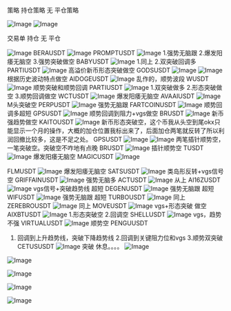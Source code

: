 策略
持仓策略
无
平仓策略

![Image](https://github.com/user-attachments/assets/fd2ea16b-3df2-4ea9-96e7-53df9909b4e9)
![Image](https://github.com/user-attachments/assets/be425fce-35a8-4a75-93fd-6092428f751b)

交易单
持仓
无
平仓

![Image](https://github.com/user-attachments/assets/9762479f-643b-4bd4-bc27-4ba5e8168cef)
BERAUSDT
![Image](https://github.com/user-attachments/assets/dd8e4f99-c432-4a74-8e4f-d18deb997a43)
PROMPTUSDT
![Image](https://github.com/user-attachments/assets/15319c40-75ec-41c9-b048-b3747771bb61)
1.强势无脑跟 2.爆发阳痿无脑空 3.强势突破做空
BABYUSDT
![Image](https://github.com/user-attachments/assets/f77a83de-a52d-44f0-9bdb-e87e79d13ebe)
1.同上 2.双突破回调多
PARTIUSDT
![Image](https://github.com/user-attachments/assets/6c24bb9b-0b50-4dde-b5e6-1158b41e8537)
高溢价新币形态突破做空
GODSUSDT
![Image](https://github.com/user-attachments/assets/dcbcf918-3673-4c8c-ac2f-377894aeaaff)
![Image](https://github.com/user-attachments/assets/cbb94566-77b5-4f2f-a9d2-59799b6ed122)
根据历史波动特点做空
AIDOGEUSDT
![Image](https://github.com/user-attachments/assets/9fb8935e-1414-4c39-8910-5f7903a132af)
乱作的，顺势波段
WUSDT
![Image](https://github.com/user-attachments/assets/976f0a79-ab12-4349-ad50-a3456e9b498a)
顺势突破和顺势回调
PARTIUSDT
![Image](https://github.com/user-attachments/assets/55495352-64cf-4f8c-857e-90a33aee808b)
1.双突破做多 2.形态突破做空 3.顺势回调做空
WCTUSDT
![Image](https://github.com/user-attachments/assets/944215c2-7932-4b94-9677-8f91079ec395)
爆发阳痿无脑空
AVAAIUSDT
![Image](https://github.com/user-attachments/assets/75d0cfff-d23f-4366-939a-9f1f9e94c36f)
M头突破空
PERPUSDT
![Image](https://github.com/user-attachments/assets/92b4b2c8-77d8-4b70-b62b-efecf890779e)
强势无脑跟
FARTCOINUSDT
![Image](https://github.com/user-attachments/assets/23ae433b-c353-4db1-8ed3-bb0ad5a90f2f)
顺势回调多超短
GPSUSDT
![Image](https://github.com/user-attachments/assets/816f8022-1208-4001-81e7-1b6dbf763403)
顺势回调到阻力+vgs做空
BRUSDT
![Image](https://github.com/user-attachments/assets/96afb4a7-80b0-4b09-b444-f2f4fa7c49e9)
新币强趋势做空
KAITOUSDT
![Image](https://github.com/user-attachments/assets/e30ea69e-5be5-407e-849f-3bbed825394e)
新币形态突破空，这个币我从头空到尾okx只能显示一个月的操作，大概的加仓位置我标出来了，后面加仓两笔就反转了所以利润回撤比较多，这是不足之处。
GPSUSDT
![Image](https://github.com/user-attachments/assets/c52c5b59-bf3d-49c2-943a-35eb2e0550fa)
![Image](https://github.com/user-attachments/assets/45adbe9b-f8a3-44a2-a678-b7796eaa56ec)
两笔插针顺势空，一笔突破空。突破空不咋地有点晚
BRUSDT
![Image](https://github.com/user-attachments/assets/c6e2fb7c-f0a4-4ada-b56a-c3e82ff22844)
插针顺势空
TUSDT
![Image](https://github.com/user-attachments/assets/89b58de0-b82a-4a76-9de8-ad1973954e40)
爆发阳痿无脑空
MAGICUSDT
![Image](https://github.com/user-attachments/assets/a4d7b066-e0c7-42a0-abe9-27c73da7a44e)

FLMUSDT
![Image](https://github.com/user-attachments/assets/3b300151-d876-4476-b3d0-3060c1096b00)
爆发阳痿无脑空
SATSUSDT
![Image](https://github.com/user-attachments/assets/7b8c429f-5bf1-4c4f-8b51-4da8848bc6dd)
类岛形反转+vgs信号 空
GRIFFAINUSDT
![Image](https://github.com/user-attachments/assets/d86f8f7f-29f3-4709-9d20-5d0014148db5)
强势无脑多
ACTUSDT
![Image](https://github.com/user-attachments/assets/4216a160-ce06-426c-8408-a215edd51fb8)
从上
AI16ZUSDT
![Image](https://github.com/user-attachments/assets/e6022939-2adc-4981-8c24-82f69f752ab5)
vgs信号+突破趋势线 超短
DEGENUSDT
![Image](https://github.com/user-attachments/assets/558642e4-d467-4a3c-b052-293298ceab28)
强势无脑跟 超短
WIFUSDT
![Image](https://github.com/user-attachments/assets/39446b4c-287c-4323-8b69-b36254c9d29e)
强势无脑跟 超短
TURBOUSDT
![Image](https://github.com/user-attachments/assets/40e91379-c571-4138-bec8-6797a007624b)
同上
ZEREBROUSDT
![Image](https://github.com/user-attachments/assets/5163414e-2762-48d6-bdc8-4e66c26974fd)
同上
MOVEUSDT
![Image](https://github.com/user-attachments/assets/e7c511f0-9cd3-4e03-ae9b-249d1f50ea52)
vgs+形态突破 做空
AIXBTUSDT
![Image](https://github.com/user-attachments/assets/e362e23c-4fd4-40cf-8764-6c9f6361031d)
1.形态突破空 2.回调空
SHELLUSDT
![Image](https://github.com/user-attachments/assets/28e7f29c-b99b-4e44-95ad-d09e4b87cdba)
vgs，趋势不强
VIRTUALUSDT
![Image](https://github.com/user-attachments/assets/f201b689-6fe5-47dd-bb89-644cd8764d09)
顺势空
PENGUUSDT
1. 回调到上升趋势线，突破下降趋势线 2.回调到关键阻力位和vgs 3.顺势双突破
CETUSUSDT
![Image](https://github.com/user-attachments/assets/7f5c1a50-0016-4fac-b623-4d0dd27b849e)
突破
休息。。。。
![Image](https://github.com/user-attachments/assets/1498de02-cb4c-4adc-9a98-fd33ce126651)

![Image](https://github.com/user-attachments/assets/089c075e-d823-4da8-9dc6-c462f8ae6760)

![Image](https://github.com/user-attachments/assets/fac6ab87-c759-4b3a-8e09-1ff945a41c3e)

![Image](https://github.com/user-attachments/assets/dfdb919c-ee08-424b-b655-c73cfc4b2132)

![Image](https://github.com/user-attachments/assets/de76e9e3-917f-42f4-a599-a8dd62ab6f15)